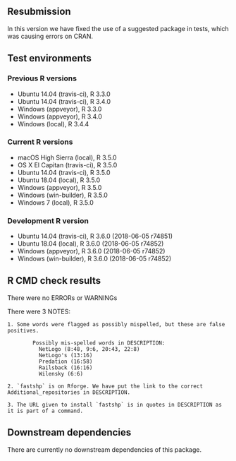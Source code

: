 ## Resubmission

In this version we have fixed the use of a suggested package in tests, which was causing errors on CRAN.

## Test environments

### Previous R versions
* Ubuntu 14.04        (travis-ci), R 3.3.0
* Ubuntu 14.04        (travis-ci), R 3.4.0
* Windows              (appveyor), R 3.3.0
* Windows              (appveyor), R 3.4.0
* Windows                 (local), R 3.4.4

### Current R versions
* macOS High Sierra    (local), R 3.5.0
* OS X El Capitan  (travis-ci), R 3.5.0
* Ubuntu 14.04     (travis-ci), R 3.5.0
* Ubuntu 18.04         (local), R 3.5.0
* Windows           (appveyor), R 3.5.0
* Windows        (win-builder), R 3.5.0
* Windows 7            (local), R 3.5.0

### Development R version
* Ubuntu 14.04     (travis-ci), R 3.6.0 (2018-06-05 r74851)
* Ubuntu 18.04         (local), R 3.6.0 (2018-06-05 r74852)
* Windows           (appveyor), R 3.6.0 (2018-06-05 r74852)
* Windows        (win-builder), R 3.6.0 (2018-06-05 r74852)

## R CMD check results

There were no ERRORs or WARNINGs

There were 3 NOTES:

    1. Some words were flagged as possibly mispelled, but these are false positives.
     
            Possibly mis-spelled words in DESCRIPTION: 
              NetLogo (8:48, 9:6, 20:43, 22:8)
              NetLogo's (13:16)
              Predation (16:58)
              Railsback (16:16)
              Wilensky (6:6)

    2. `fastshp` is on Rforge. We have put the link to the correct Additional_repositories in DESCRIPTION.
       
    3. The URL given to install `fastshp` is in quotes in DESCRIPTION as it is part of a command.

## Downstream dependencies

There are currently no downstream dependencies of this package.
